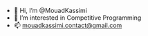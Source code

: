 - 👋 Hi, I’m @MouadKassimi
- 👀 I’m interested in Competitive Programming
- 📫 mouadkassimi.contact@gmail.com

<!---
MouadKassimi/MouadKassimi is a ✨ special ✨ repository because its `README.md` (this file) appears on your GitHub profile.
You can click the Preview link to take a look at your changes.
--->
